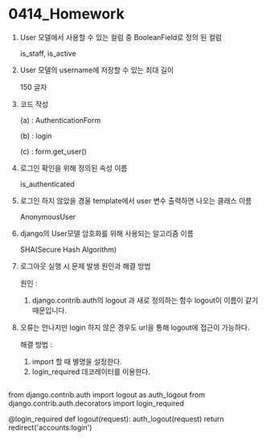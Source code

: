 # 0414_Homework

1. User 모델에서 사용할 수 있는 컬럼 중 BooleanField로 정의 된 컬럼

   is_staff, is_active

   

2. User 모델의 username에 저장할 수 있는 최대 길이

   150 글자

   

3. 코드 작성

   (a) : AuthenticationForm

   (b) : login

   (c) : form.get_user()

   

4. 로그인 확인을 위해 정의된 속성 이름

   is_authenticated

   

5. 로그인 하지 않았을 경울 template에서 user 변수 출력하면 나오는 클래스 이름

   AnonymousUser

   

6. django의 User모델 암호화를 위해 사용되는 알고리즘 이름

   SHA(Secure Hash Algorithm)

   

7. 로그아웃 실행 시 문제 발생 원인과 해결 방법

   원인 :

   1. django.contrib.auth의 logout 과 새로 정의하는 함수 logout이 이름이 같기 때문입니다.
2. 오류는 안나지만 login 하지 않은 경우도 url을 통해 logout에 접근이 가능하다.
   
   해결 방법 :
   
   1. import 할 때 별명을 설정한다.
   2. login_required 데코레이터를 이용한다.
   
   ```python
from django.contrib.auth import logout as auth_logout
   from django.contrib.auth.decorators import login_required

   @login_required
   def logout(request):
       auth_logout(request)
       return redirect('accounts:login')
   ```
   
   
   
   

